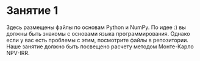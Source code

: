 # Занятие 1

Здесь размещены файлы по основам Python и NumPy. 
По идее :) вы должны быть знакомы с основами языка программирования. 
Однако если у вас есть проблемы с этим, посмотрите файлы в репозитории.
Наше занятие должно быть посвещено расчету методом Монте-Карло NPV-IRR.
